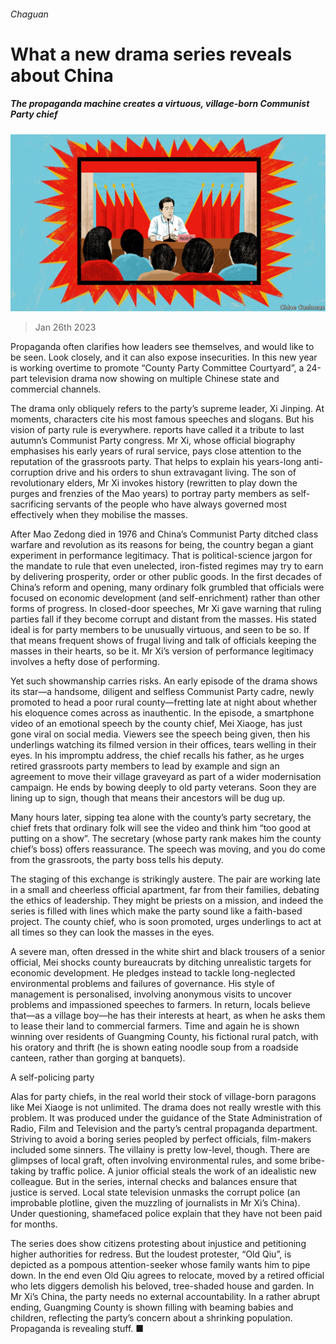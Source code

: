 ###### Chaguan

# What a new drama series reveals about China 

##### The propaganda machine creates a virtuous, village-born Communist Party chief 

![image](images/20230128_CND000.jpg) 

> Jan 26th 2023 

Propaganda often clarifies how leaders see themselves, and would like to be seen. Look closely, and it can also expose insecurities. In this new year  is working overtime to promote “County Party Committee Courtyard”, a 24-part television drama now showing on multiple Chinese state and commercial channels.

The drama only obliquely refers to the party’s supreme leader, Xi Jinping. At moments, characters cite his most famous speeches and slogans. But his vision of party rule is everywhere.  reports have called it a tribute to last autumn’s Communist Party congress. Mr Xi, whose official biography emphasises his early years of rural service, pays close attention to the reputation of the grassroots party. That helps to explain his years-long anti-corruption drive and his orders to shun extravagant living. The son of revolutionary elders, Mr Xi invokes history (rewritten to play down the purges and frenzies of the Mao years) to portray party members as self-sacrificing servants of the people who have always governed most effectively when they mobilise the masses.

After Mao Zedong died in 1976 and China’s Communist Party ditched class warfare and revolution as its reasons for being, the country began a giant experiment in performance legitimacy. That is political-science jargon for the mandate to rule that even unelected, iron-fisted regimes may try to earn by delivering prosperity, order or other public goods. In the first decades of China’s reform and opening, many ordinary folk grumbled that officials were focused on economic development (and self-enrichment) rather than other forms of progress. In closed-door speeches, Mr Xi gave warning that ruling parties fall if they become corrupt and distant from the masses. His stated ideal is for party members to be unusually virtuous, and seen to be so. If that means frequent shows of frugal living and talk of officials keeping the masses in their hearts, so be it. Mr Xi’s version of performance legitimacy involves a hefty dose of performing.

Yet such showmanship carries risks. An early episode of the drama shows its star—a handsome, diligent and selfless Communist Party cadre, newly promoted to head a poor rural county—fretting late at night about whether his eloquence comes across as inauthentic. In the episode, a smartphone video of an emotional speech by the county chief, Mei Xiaoge, has just gone viral on social media. Viewers see the speech being given, then his underlings watching its filmed version in their offices, tears welling in their eyes. In his impromptu address, the chief recalls his father, as he urges retired grassroots party members to lead by example and sign an agreement to move their village graveyard as part of a wider modernisation campaign. He ends by bowing deeply to old party veterans. Soon they are lining up to sign, though that means their ancestors will be dug up.

Many hours later, sipping tea alone with the county’s party secretary, the chief frets that ordinary folk will see the video and think him “too good at putting on a show”. The secretary (whose party rank makes him the county chief’s boss) offers reassurance. The speech was moving, and you do come from the grassroots, the party boss tells his deputy.

The staging of this exchange is strikingly austere. The pair are working late in a small and cheerless official apartment, far from their families, debating the ethics of leadership. They might be priests on a mission, and indeed the series is filled with lines which make the party sound like a faith-based project. The county chief, who is soon promoted, urges underlings to act at all times so they can look the masses in the eyes. 

A severe man, often dressed in the white shirt and black trousers of a senior official, Mei shocks county bureaucrats by ditching unrealistic targets for economic development. He pledges instead to tackle long-neglected environmental problems and failures of governance. His style of management is personalised, involving anonymous visits to uncover problems and impassioned speeches to farmers. In return, locals believe that—as a village boy—he has their interests at heart, as when he asks them to lease their land to commercial farmers. Time and again he is shown winning over residents of Guangming County, his fictional rural patch, with his oratory and thrift (he is shown eating noodle soup from a roadside canteen, rather than gorging at banquets). 

A self-policing party

Alas for party chiefs, in the real world their stock of village-born paragons like Mei Xiaoge is not unlimited. The drama does not really wrestle with this problem. It was produced under the guidance of the State Administration of Radio, Film and Television and the party’s central propaganda department. Striving to avoid a boring series peopled by perfect officials, film-makers included some sinners. The villainy is pretty low-level, though. There are glimpses of local graft, often involving environmental rules, and some bribe-taking by traffic police. A junior official steals the work of an idealistic new colleague. But in the series, internal checks and balances ensure that justice is served. Local state television unmasks the corrupt police (an improbable plotline, given the muzzling of journalists in Mr Xi’s China). Under questioning, shamefaced police explain that they have not been paid for months. 

The series does show citizens protesting about injustice and petitioning higher authorities for redress. But the loudest protester, “Old Qiu”, is depicted as a pompous attention-seeker whose family wants him to pipe down. In the end even Old Qiu agrees to relocate, moved by a retired official who lets diggers demolish his beloved, tree-shaded house and garden. In Mr Xi’s China, the party needs no external accountability. In a rather abrupt ending, Guangming County is shown filling with beaming babies and children, reflecting the party’s concern about a shrinking population. Propaganda is revealing stuff. ■






